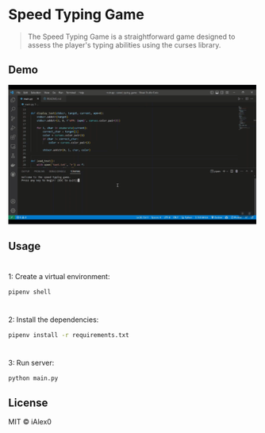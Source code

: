 # Speed Typing Game

> The Speed Typing Game is a straightforward game designed to assess the player's typing abilities using the curses library.

## Demo
<img src="demo/giphy.gif" width="500"/>


## Usage

#
1: Create a virtual environment:

```bash
pipenv shell
```

#
2: Install the dependencies:

```bash
pipenv install -r requirements.txt 
```

#
3: Run server:

```bash
python main.py
```


## License
MIT © iAlex0

